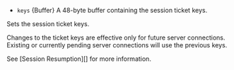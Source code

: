 <!-- YAML
added: v3.0.0
-->

* `keys` {Buffer} A 48-byte buffer containing the session ticket keys.

Sets the session ticket keys.

Changes to the ticket keys are effective only for future server connections.
Existing or currently pending server connections will use the previous keys.

See [Session Resumption][] for more information.

